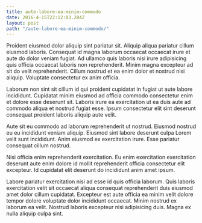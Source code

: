 ```yaml
---
title: aute-labore-ea-minim-commodo
date: 2016-4-15T22:12:03.284Z
layout: post
path: "/aute-labore-ea-minim-commodo/"
---
```


Proident eiusmod dolor aliquip sint pariatur sit. Aliquip aliqua pariatur cillum eiusmod laboris. Consequat id magna laborum occaecat occaecat irure et aute do dolor veniam fugiat. Ad ullamco quis laboris nisi irure adipisicing quis officia occaecat laboris non reprehenderit. Minim magna excepteur ad sit do velit reprehenderit. Cillum nostrud et ea enim dolor et nostrud nisi aliquip. Voluptate consectetur ex anim officia.

Laborum non sint sit cillum id qui proident cupidatat in fugiat ut aute labore incididunt. Cupidatat minim eiusmod ad officia commodo consectetur enim et dolore esse deserunt sit. Laboris irure ea exercitation ut ea duis aute ad commodo aliqua et nostrud fugiat esse. Ipsum consectetur elit sint deserunt consequat proident laboris aliquip aute velit.

Aute sit eu commodo ad laborum reprehenderit ut nostrud. Eiusmod nostrud eu eu incididunt veniam aliquip. Eiusmod sint labore deserunt culpa Lorem velit sunt incididunt. Anim eiusmod ex exercitation irure. Esse pariatur consequat cillum nostrud.

Nisi officia enim reprehenderit exercitation. Eu enim exercitation exercitation deserunt aute enim dolore id mollit reprehenderit officia consectetur elit excepteur. Id cupidatat elit deserunt do incididunt anim amet ipsum.

Labore pariatur exercitation nisi ad esse id quis officia laborum. Quis laboris exercitation velit sit occaecat aliqua consequat reprehenderit duis eiusmod amet dolor cillum cupidatat. Excepteur est aute officia ea minim velit dolore tempor dolore voluptate dolor incididunt occaecat. Minim nostrud ex laborum ea velit. Nostrud laboris excepteur nisi adipisicing duis. Magna ex nulla aliquip culpa sint.
